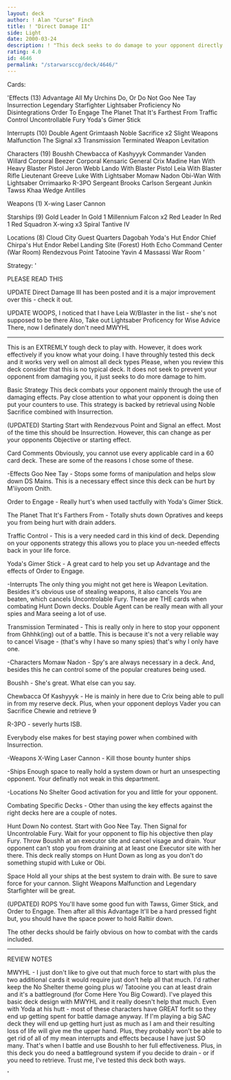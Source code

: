 ```yaml
---
layout: deck
author: ! Alan "Curse" Finch
title: ! "Direct Damage II"
side: Light
date: 2000-03-24
description: ! "This deck seeks to do damage to your opponent directly. Not through normal means such as force drains and the like which can easily be cancelled or modified. This is a well tested WINNING deck."
rating: 4.0
id: 4646
permalink: "/starwarsccg/deck/4646/"
---
```

Cards: 

'Effects (13)
Advantage
All My Urchins
Do, Or Do Not
Goo Nee Tay
Insurrection
Legendary Starfighter
Lightsaber Proficiency
No Disintegrations
Order To Engage
The Planet That It's Farthest From
Traffic Control
Uncontrollable Fury
Yoda's Gimer Stick

Interrupts (10)
Double Agent
Grimtaash
Noble Sacrifice x2
Slight Weapons Malfunction
The Signal x3
Transmission Terminated
Weapon Levitation

Characters (19)
Boushh
Chewbacca of Kashyyyk
Commander Vanden Willard
Corporal Beezer
Corporal Kensaric
General Crix Madine
Han With Heavy Blaster Pistol
Jeron Webb
Lando With Blaster Pistol
Leia With Blaster Rifle
Lieutenant Greeve
Luke With Lightsaber
Momaw Nadon
Obi-Wan With Lightsaber
Orrimaarko
R-3PO
Sergeant Brooks Carlson
Sergeant Junkin
Tawss Khaa
Wedge Antilles

Weapons (1)
X-wing Laser Cannon

Starships (9)
Gold Leader In Gold 1
Millennium Falcon x2
Red Leader In Red 1
Red Squadron X-wing x3
Spiral
Tantive IV

Locations (8)
Cloud City Guest Quarters
Dagobah Yoda's Hut
Endor Chief Chirpa's Hut
Endor Rebel Landing Site (Forest)
Hoth Echo Command Center (War Room)
Rendezvous Point
Tatooine
Yavin 4 Massassi War Room '

Strategy: '

PLEASE READ THIS

UPDATE Direct Damage III has been posted and it is a major improvement over this - check it out.

UPDATE WOOPS, I noticed that I have Leia W/Blaster in the list - she's not supposed to be there Also, Take out Lightsaber Proficency for Wise Advice There, now I definately don't need MWYHL

--------------------------

This is an EXTREMLY tough deck to play with. However, it does work effectively if you know what your doing. I have throughly  tested this deck and it works very well on almost all deck types Please, when you review this deck consider that this is no typical deck. It does not seek to prevent your opponent from damaging you, it just seeks to do more damage to him.

Basic Strategy This deck combats your opponent mainly through the use of damaging effects. Pay close attention to what your opponent is doing then put your counters to use. This strategy is backed by retrieval using Noble Sacrifice combined with Insurrection.

(UPDATED) Starting Start with Rendezvous Point and Signal an effect. Most of the time this should be Insurrection. However, this can change as per your opponents Objective or starting effect.

Card Comments Obviously, you cannot use every applicable card in a 60 card deck. These are some of the reasons I chose some of these.

-Effects
Goo Nee Tay - Stops some forms of manipulation and helps slow down DS Mains. This is a necessary effect since this deck can be hurt by M'iiyoom Onith.

Order to Engage - Really hurt's when used tactfully with Yoda's Gimer Stick.

The Planet That It's Farthers From - Totally shuts down Opratives and keeps you from being hurt with drain adders.

Traffic Control - This is a very needed card in this kind of deck. Depending on your opponents strategy this allows you to place you un-needed effects back in your life force.

Yoda's Gimer Stick - A great card to help you set up Advantage and the effects of Order to Engage.

-Interrupts The only thing you might not get here is Weapon Levitation. Besides it's obvious use of stealing weapons, it also cancels You are beaten, which cancels Uncontrolable Fury. These are THE cards when combating Hunt Down decks. Double Agent can be really mean with all your spies and Mara seeing a lot of use.

Transmission Terminated - This is really only in here to stop your opponent from Ghhhk(ing) out of a battle. This is because it's not a very reliable way to cancel Visage - (that's why I have so many spies) that's why I only have one.

-Characters
Momaw Nadon - Spy's are always necessary in a deck. And, besides this he can control some of the popular creatures being used.

Boushh - She's great. What else can you say.

Chewbacca Of Kashyyyk - He is mainly in here due to Crix being able to pull in from my reserve deck. Plus, when your opponent deploys Vader you can Sacrifice Chewie and retrieve 9

R-3PO - severly hurts ISB.

Everybody else makes for best staying power when combined with Insurrection.

-Weapons
X-Wing Laser Cannon - Kill those bounty hunter ships

-Ships Enough space to really hold a system down or hurt an unsespecting opponent. Your definatly not weak in this department.

-Locations No Shelter Good activation for you and little for your opponent.


Combating Specific Decks - Other than using the key effects against the right decks here are a couple of notes.

Hunt Down No contest. Start with Goo Nee Tay. Then Signal for Uncontrolable Fury. Wait for your opponent to flip his objective then play Fury. Throw Boushh at an executor site and cancel visage and drain. Your opponent can't stop you from draining at at least one Executor site with her there. This deck really stomps on Hunt Down as long as you don't do something stupid with Luke or Obi.

Space Hold all your ships at the best system to drain with. Be sure to save force for your cannon. Slight Weapons Malfunction and Legendary Starfighter will be great.

(UPDATED) ROPS You'll have some good fun with Tawss, Gimer Stick, and Order to Engage. Then after all this Advantage It'll be a hard pressed fight but, you should have the space power to hold Raltiir down.

The other decks should be fairly obvious on how to combat with the cards included.

------------------------

REVIEW NOTES

MWYHL - I just don't like to give out that much force to start with plus the two additional cards it would require just don't help all that much. I'd rather keep the No Shelter theme going plus w/ Tatooine you can at least drain and it's a battleground (for Come Here You Big Coward).  I've played this basic deck design with MWYHL and it really doesn't help that much. Even with Yoda at his hutt - most of these characters have GREAT forfit so they end up getting spent for battle damage anyway. If I'm playing a big SAC deck they will end up getting hurt just as much as I am and their resulting loss of life will give me the upper hand. Plus, they probably won't be able to get rid of all of my mean interrupts and effects because I have just SO many. That's when I battle and use Boushh to her full effectiveness. Plus, in this deck you do need a battleground system if you decide to drain - or if you need to retrieve. Trust me, I've tested this deck both ways.

'
